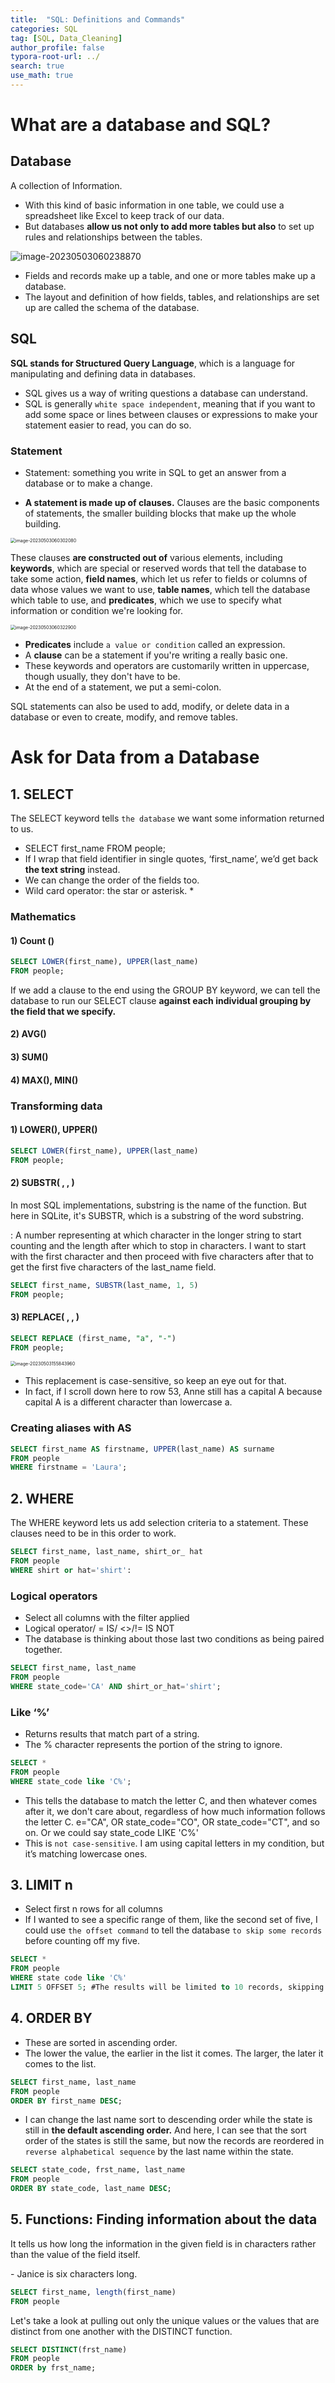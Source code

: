 ```yaml
---
title:  "SQL: Definitions and Commands"
categories: SQL
tag: [SQL, Data_Cleaning]
author_profile: false
typora-root-url: ../
search: true
use_math: true
---
```


# What are a database and SQL?

## Database

A collection of Information.

- With this kind of basic information in one table, we could use a spreadsheet like Excel to keep track of our data. 
- But databases **allow us not only to add more tables but also** to set up rules and relationships between the tables. 

![image-20230503060238870](/images/2023-05-03-SQL_def_ask_for_data/image-20230503060238870.png)

- Fields and records make up a table, and one or more tables make up a database.
- The layout and definition of how fields, tables, and relationships are set up are called the schema of the database.

## SQL

**SQL stands for Structured Query Language**, which is a language for manipulating and defining data in databases. 

- SQL gives us a way of writing questions a database can understand. 
- SQL is generally `white space independent`, meaning that if you want to add some space or lines between clauses or expressions to make your statement easier to read, you can do so.

### Statement

- Statement: something you write in SQL to get an answer from a database or to make a change.

- **A statement is made up of clauses.** Clauses are the basic components of statements, the smaller building blocks that make up the whole building.

<img src="/images/2023-05-03-SQL_def_ask_for_data/image-20230503060302080.png" alt="image-20230503060302080" style="zoom:50%;" />

These clauses **are constructed out of** various elements, including **keywords**, which are special or reserved words that tell the database to take some action, **field names**, which let us refer to fields or columns of data whose values we want to use, **table names**, which tell the database which table to use, and **predicates**, which we use to specify what information or condition we're looking for. 

<img src="/images/2023-05-03-SQL_def_ask_for_data/image-20230503060322900.png" alt="image-20230503060322900" style="zoom:50%;" />

- **Predicates** include `a value or condition` called an expression. 
- A **clause** can be a statement if you're writing a really basic one. 
- These keywords and operators are customarily written in uppercase, though usually, they don't have to be.
- At the end of a statement, we put a semi-colon.

 SQL statements can also be used to add, modify, or delete data in a database or even to create, modify, and remove tables.

# Ask for Data from a Database

## 1. SELECT

The SELECT keyword tells `the database` we want some information returned to us.

- SELECT first_name FROM people;
- If I wrap that field identifier in single quotes, ‘first_name’, we’d get back **the text string** instead.
- We can change the order of the fields too.
- Wild card operator: the star or asterisk. *

### Mathematics

#### 1) Count ()

```SQL
SELECT LOWER(first_name), UPPER(last_name)
FROM people;
```

If we add a clause to the end using the GROUP BY keyword, we can tell the database to run our SELECT clause **against each individual grouping by the field that we specify.**

#### 2) AVG()

#### 3) SUM()

#### 4) MAX(), MIN()

### Transforming data

#### 1) LOWER(), UPPER()

```SQL
SELECT LOWER(first_name), UPPER(last_name)
FROM people;
```

#### 2) SUBSTR( , , )

In most SQL implementations, substring is the name of the function. But here in SQLite, it's SUBSTR, which is a substring of the word substring. 

: A number representing at which character in the longer string to start counting and the length after which to stop in characters. I want to start with the first character and then proceed with five characters after that to get the first five characters of the last_name field. 

```sql
SELECT first_name, SUBSTR(last_name, 1, 5)
FROM people;
```

#### 3) REPLACE( , , )

```sql
SELECT REPLACE (first_name, "a", "-")
FROM people;
```

<img src="/images/2023-05-03-SQL_def_ask_for_data/image-20230503155843960.png" alt="image-20230503155843960" style="zoom:50%;" />

- This replacement is case-sensitive, so keep an eye out for that.
- In fact, if I scroll down here to row 53, Anne still has a capital A because capital A is a different character than lowercase a. 

### Creating aliases with AS

```sql
SELECT first_name AS firstname, UPPER(last_name) AS surname
FROM people
WHERE firstname = 'Laura';
```

## 2. WHERE

The WHERE keyword lets us add selection criteria to a statement. These clauses need to be in this order to work.

```sql
SELECT first_name, last_name, shirt_or_ hat
FROM people
WHERE shirt or hat='shirt':
```

### Logical operators

- Select all columns with the filter applied
- Logical operator/ = IS/ <>/!= IS NOT
- The database is thinking about those last two conditions as being paired together.

```sql
SELECT first_name, last_name
FROM people
WHERE state_code='CA' AND shirt_or_hat='shirt';
```

### **Like** ‘%’

- Returns results that match part of a string.
- The % character represents the portion of the string to ignore.

```sql
SELECT *
FROM people
WHERE state_code like 'C%';
```

- This tells the database to match the letter C, and then whatever comes after it, we don't care about, regardless of how much information follows the letter C. e="CA", OR state_code="CO", OR state_code="CT", and so on. Or we could say state_code LIKE 'C%' 
- This is `not case-sensitive`. I am using capital letters in my condition, but it’s matching lowercase ones.

## 3. LIMIT n

- Select first n rows for all columns
-  If I wanted to see a specific range of them, like the second set of five, I could use `the offset command` to tell the database `to skip some records` before counting off my five.

```sql
SELECT *
FROM people
WHERE state code like 'C%'
LIMIT 5 OFFSET 5; #The results will be limited to 10 records, skipping the first five records.
```

## 4. ORDER BY

- These are sorted in ascending order.
- The lower the value, the earlier in the list it comes. The larger, the later it comes to the list.

```sql
SELECT first_name, last_name
FROM people
ORDER BY first_name DESC;
```

- I can change the last name sort to descending order while the state is still in **the default ascending order.** And here, I can see that the sort order of the states is still the same, but now the records are reordered in `reverse alphabetical sequence` by the last name within the state. 

```sql
SELECT state_code, frst_name, last_name
FROM people
ORDER BY state_code, last_name DESC;
```

## 5. Functions: Finding information about the data

It tells us how long the information in the given field is in characters rather than the value of the field itself.

\- Janice is six characters long.

```sql
SELECT first_name, length(first_name)
FROM people
```

Let's take a look at pulling out only the unique values or the values that are distinct from one another with the DISTINCT function. 

```sql
SELECT DISTINCT(frst_name)
FROM people
ORDER by frst_name;
```

